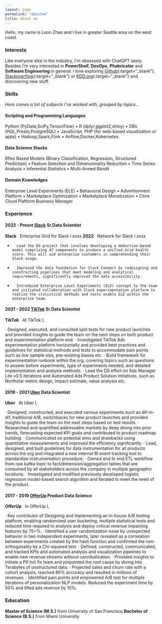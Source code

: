 ```yaml
---
layout: page
permalink: "aboutme"
title: About me
---
```


Hello, my name is Leon Zhao and I live in greater Seattle area on the west coast.



### <i class="fa fa-lightbulb-o" aria-hidden="true"></i> Interests

Like everyone else in the industry, I'm obsessed with ChatGPT lately. Besides I'm very interested in **PowerShell**, **DevOps**, **Phabricator** and **Software Engineering** in general. I love
exploring [Github](https://github.com/){:target="_blank"}, [Stackoverflow](https://stackoverflow.com/){:target="_blank"} or [KDD.org](https://kdd.org/){:target="_blank"}
and discovering new stuff.

### <i class="fa fa-cubes" aria-hidden="true"></i> Skills
*Here comes a list of subjects I've worked with, grouped by topics...*

#### Scripting and Programming Languages

Python (PyData,SciPy,TensorFlow) &bull; R (dplyr,ggplot2,shiny) &bull; DBs (HQL,Presto,PostgreSQL) &bull; JavaScript, PHP (for web-based visualization or apps) &bull; Hadoop,Spark,Flink &bull; Airflow,Docker,Kubernetes

#### Data Science Stacks

Rflex Based Models (Binary Classification, Regression, Structured Prediction) &bull; Feature Selection and Dimensionality Reduction &bull; Time Series Analysis &bull; Inferential Statistics &bull; Multi-Armed Bandit

#### Domain Knowledges

Enterprise Level Experiments (ELE) &bull; Behavioral Design &bull; Advertisement Platform &bull; Marketplace Optimization &bull; Marketplace Monetization &bull; Citrix Cloud Platform Business Manager

### <i class="fa fa-briefcase" aria-hidden="true"></i> Experience

#### 2022 - Presnt [Slack](https://slack.com) **Sr.Data Scientist**

<i class="fa fa-slack" aria-hidden="true"></i> 
**Slack**&nbsp;&nbsp; Enterprise Grid for Slack
I xxxx
**2022**&nbsp;&nbsp; Network for Slack
I xxxx

-   	Lead the DS project that involves developing a deduction-based model comprising 47 components to produce a unified Grid health score. This will aid enterprise customers in comprehending their Slack usage.
-   	Improved the data foundation for Slack Connect by redesigning and constructing pipelines that meet modeling and analytical requirements, significantly improved the data accessibility. 
-   	Introduced Enterprise Level Experiments (ELE) concept to the team and initiated collaboration with Slack experimentation platform to realize the statistical methods and tests enable ELE within the enterprise team.

#### 2021 - 2022 [TikTok](https://tiktik.com) **Sr.Data Scientist**

<i class="fa-brands fa-tiktok" aria-hidden="true"></i> **TikTok**&nbsp;&nbsp; At TikTok I,

·   	Designed, executed, and consulted split tests for new product launches and provided insights to guide the team on the next steps on both product and experimentation platform end.
·   	Investigated TikTok Ads experimentation platform horizontally and provided best practices and guidelines for statistical methods and tests to accommodate pain points such as low sample size, pre-existing biases etc. 
·   	Build framework for experimentation runbook within the org, covering topics such as questions to answer before experiments, type of experiments needed, and detailed implementation and analysis methods.
·   	Lead the DS effort on Ads Manager Lite v0.5 iterations and Automated Ads Product Solution initiatives, such as Northstar metric design, impact estimate, value analysis etc. 

#### 2019 - 2021 [Uber](https://uber.com) **Data Scientist**

<i class="fab fa-uber" aria-hidden="true"></i> **Uber**&nbsp;&nbsp; At Uber I,

·   	Designed, constructed, and executed various experiments such as dif-in-dif, traditional A/B, switchbacks for new product launches and provided insights to guide the team on the next steps based on test results.
·   	Researched and quantified addressable markets by deep diving into prior trends, forecasting expected KPI goals and contributed to product roadmap building. 
·   	Communicated on potential wins and drawbacks using quantitative measurements and improved the efficiency significantly.
·   	Lead, designed, and built guidelines for data instrumentation for all products across the org and integrated a new internal BI event tracking tool to standardize instrumentation procedure.
·   	Owned end to end ETL workflow from raw kafka topic to fact/dimension/aggregation tables that are consumed by all stakeholders across the company in multiple geographic locations. 
·   	Investigated and modified previously developed logistic regression model-based search algorithm and iterated to meet the need of the product.


#### 2017 - 2019 [OfferUp](https://offerup.com) **Product Data Science**

<i class="fa fa-shopping-cart" aria-hidden="true"></i> **OfferUp**&nbsp;&nbsp; In OfferUp I,

·   	Key contributor of Designing and implementing an in-house A/B testing platform, enabling randomized user bucketing, multiple statistical tests and reduced time required to analysis and deploy critical revenue impacting features by 75+%. 
·   	Identified a user randomization issue by unexpected behavior in two independent experiments, later revealed as a correlation between experiments created by the hash function and confirmed the non-orthogonality by a Chi-squared test. 
·   	Defined, constructed, communicated, and tracked KPIs and automated analysis and visualization pipelines to enable new revenue streams without cannibalization. 
·   	Provided insights to initiate a P0 hot fix team and pinpointed the root cause by diving into Terabytes of unstructured data. 
·   	Projected sales and churn rate with a cohort analysis, reached 80% accuracy and resulted in millions of revenues. 
·   	Identified pain points and empowered A/B test for multiple iterations of personalization NLP models. Reduced the experiment time by 50% and lifted ads revenue by 10%. 


### <i class="fa fa-graduation-cap" aria-hidden="true"></i> Education

**Master of Science (M.S.)** from University of San Francisco
**Bachelor of Science (B.S.)** from Miami University
